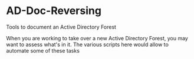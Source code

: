 # AD-Doc-Reversing
Tools to document an Active Directory Forest

When you are working to take over a new Active Directory Forest, you may want to assess what's in it.
The various scripts here would allow to automate some of these tasks

